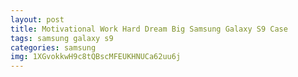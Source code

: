 ```yaml
---
layout: post
title: Motivational Work Hard Dream Big Samsung Galaxy S9 Case
tags: samsung galaxy s9
categories: samsung
img: 1XGvokkwH9c8tQBscMFEUKHNUCa62uu6j
---
```

